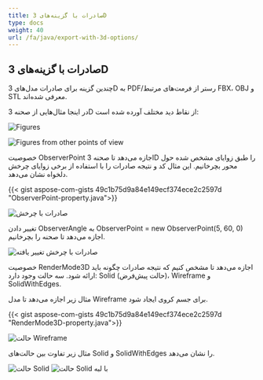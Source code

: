 ```yaml
---
title: صادرات با گزینه‌های 3D
type: docs
weight: 40
url: /fa/java/export-with-3d-options/
---
```


## **صادرات با گزینه‌های 3D**

چندین گزینه برای صادرات مدل‌های 3D به PDF/رستر از فرمت‌های مرتبط FBX، OBJ و STL معرفی شده‌اند.

در اینجا مثال‌هایی از صحنه 3D از نقاط دید مختلف آورده شده است:

![Figures](/fa/_assets/fig1.png)

![Figures from other points of view](/fa/_assets/fig2.png)

خصوصیت ObserverPoint اجازه می‌دهد تا صحنه 3D را طبق زوایای مشخص شده حول محور بچرخانیم. این مثال کد و نتیجه صادرات را با استفاده از برخی زوایای چرخش دلخواه نشان می‌دهد.

{{< gist aspose-com-gists 49c1b75d9a84e149ecf374ece2c2597d "ObserverPoint-property.java">}}

![صادرات با چرخش](/fa/_assets/fig3.png)

تغییر دادن ObserverAngle به ObserverPoint = new ObserverPoint(5, 60, 0) اجازه می‌دهد تا صحنه را بچرخانیم.

![صادرات با چرخش تغییر یافته](/fa/_assets/fig4.png)

خصوصیت RenderMode3D اجازه می‌دهد تا مشخص کنیم که نتیجه صادرات چگونه باید ارائه شود. سه حالت وجود دارد: Solid (حالت پیش‌فرض)، Wireframe و SolidWithEdges.

مثال زیر اجازه می‌دهد تا مدل Wireframe برای جسم کروی ایجاد شود.

{{< gist aspose-com-gists 49c1b75d9a84e149ecf374ece2c2597d "RenderMode3D-property.java">}}

![حالت Wireframe](/fa/_assets/fig5.png)

مثال زیر تفاوت بین حالت‌های Solid و SolidWithEdges را نشان می‌دهد.

![حالت Solid](/fa/_assets/fig6.png)
![حالت Solid با لبه](/fa/_assets/fig7.png)

